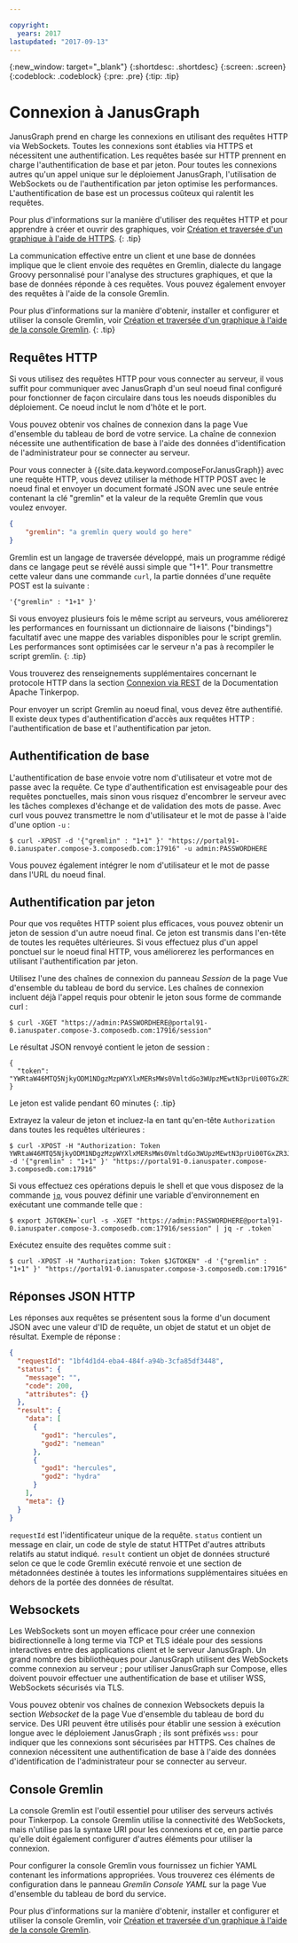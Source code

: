 ```yaml
---

copyright:
  years: 2017
lastupdated: "2017-09-13"
---
```


{:new_window: target="_blank"}
{:shortdesc: .shortdesc}
{:screen: .screen}
{:codeblock: .codeblock}
{:pre: .pre}
{:tip: .tip}

# Connexion à JanusGraph

JanusGraph prend en charge les connexions en utilisant des requêtes HTTP via WebSockets. Toutes les connexions sont établies via HTTPS et nécessitent une authentification. Les requêtes basée sur HTTP prennent en charge l'authentification de base et par jeton. Pour toutes les connexions autres qu'un appel unique sur le déploiement JanusGraph, l'utilisation de WebSockets ou de l'authentification par jeton optimise les performances. L'authentification de base est un processus coûteux qui ralentit les requêtes.

Pour plus d'informations sur la manière d'utiliser des requêtes HTTP et pour apprendre à créer et ouvrir des graphiques, voir [Création et traversée d'un graphique à l'aide de HTTPS](./tutorial-https.html).
{: .tip}

La communication effective entre un client et une base de données implique que le client envoie des requêtes en Gremlin, dialecte du langage Groovy personnalisé pour l'analyse des structures graphiques, et que la base de données réponde à ces requêtes. Vous pouvez également envoyer des requêtes à l'aide de la console Gremlin.

Pour plus d'informations sur la manière d'obtenir, installer et configurer et utiliser la console Gremlin, voir [Création et traversée d'un graphique à l'aide de la console Gremlin](./tutorial-gremlin-console.html).
{: .tip}

## Requêtes HTTP

Si vous utilisez des requêtes HTTP pour vous connecter au serveur, il vous suffit pour communiquer avec JanusGraph d'un seul noeud final configuré pour fonctionner de façon circulaire dans tous les noeuds disponibles du déploiement. Ce noeud inclut le nom d'hôte et le port.

Vous pouvez obtenir vos chaînes de connexion dans la page Vue d'ensemble du tableau de bord de votre service. La chaîne de connexion nécessite une authentification de base à l'aide des données d'identification de l'administrateur pour se connecter au serveur.

Pour vous connecter à {{site.data.keyword.composeForJanusGraph}} avec une requête HTTP, vous devez utiliser la méthode HTTP POST avec le noeud final et envoyer un document formaté JSON avec une seule entrée contenant la clé "gremlin" et la valeur de la requête Gremlin que vous voulez envoyer. 

```json
{
    "gremlin": "a gremlin query would go here"
}
```

Gremlin est un langage de traversée développé, mais un programme rédigé dans ce langage peut se révélé aussi simple que "1+1". Pour transmettre cette valeur dans une commande `curl`, la partie données d'une requête POST est la suivante :

```
'{"gremlin" : "1+1" }'
``` 

Si vous envoyez plusieurs fois le même script au serveurs, vous améliorerez les performances en fournissant un dictionnaire de liaisons ("bindings") facultatif avec une mappe des variables disponibles pour le script gremlin. Les performances sont optimisées car le serveur n'a pas à recompiler le script gremlin.
{: .tip}

Vous trouverez des renseignements supplémentaires concernant le protocole HTTP dans la section [Connexion via REST](http://tinkerpop.apache.org/docs/3.2.3/reference/#_connecting_via_rest) de la Documentation Apache Tinkerpop. 

Pour envoyer un script Gremlin au noeud final, vous devez être authentifié. Il existe deux types d'authentification d'accès aux requêtes HTTP : l'authentification de base et l'authentification par jeton.

## Authentification de base

L'authentification de base envoie votre nom d'utilisateur et votre mot de passe avec la requête. Ce type d'authentification est envisageable pour des requêtes ponctuelles, mais sinon vous risquez d'encombrer le serveur avec les tâches complexes d'échange et de validation des mots de passe. Avec curl vous pouvez transmettre le nom d'utilisateur et le mot de passe à l'aide d'une option `-u` :

```shell
$ curl -XPOST -d '{"gremlin" : "1+1" }' "https://portal91-0.ianuspater.compose-3.composedb.com:17916" -u admin:PASSWORDHERE
```

Vous pouvez également intégrer le nom d'utilisateur et le mot de passe dans l'URL du noeud final. 

## Authentification par jeton

Pour que vos requêtes HTTP soient plus efficaces, vous pouvez obtenir un jeton de session d'un autre noeud final. Ce jeton est transmis dans l'en-tête de toutes les requêtes ultérieures. Si vous effectuez plus d'un appel ponctuel sur le noeud final HTTP, vous améliorerez les performances en utilisant l'authentification par jeton.

Utilisez l'une des chaînes de connexion du panneau _Session_ de la page Vue d'ensemble du tableau de bord du service. Les chaînes de connexion incluent déjà l'appel requis pour obtenir le jeton sous forme de commande curl :

```shell
$ curl -XGET "https://admin:PASSWORDHERE@portal91-0.ianuspater.compose-3.composedb.com:17916/session"
```

Le résultat JSON renvoyé contient le jeton de session :

```
{
  "token": "YWRtaW46MTQ5NjkyODM1NDgzMzpWYXlxMERsMWs0VmltdGo3WUpzMEwtN3prUi00TGxZR3J6LXZnbDVmN3lnPQ=="
}
```

Le jeton est valide pendant 60 minutes
{: .tip}

Extrayez la valeur de jeton et incluez-la en tant qu'en-tête `Authorization` dans toutes les requêtes ultérieures :

```shell
$ curl -XPOST -H "Authorization: Token YWRtaW46MTQ5NjkyODM1NDgzMzpWYXlxMERsMWs0VmltdGo3WUpzMEwtN3prUi00TGxZR3J6LXZnbDVmN3lnPQ==" -d '{"gremlin" : "1+1" }' "https://portal91-0.ianuspater.compose-3.composedb.com:17916"
```

Si vous effectuez ces opérations depuis le shell et que vous disposez de la commande [`jq`](https://stedolan.github.io/jq/), vous pouvez définir une variable d'environnement en exécutant une commande telle que :

```shell
$ export JGTOKEN=`curl -s -XGET "https://admin:PASSWORDHERE@portal91-0.ianuspater.compose-3.composedb.com:17916/session" | jq -r .token`
```

Exécutez ensuite des requêtes comme suit :

```shell
$ curl -XPOST -H "Authorization: Token $JGTOKEN" -d '{"gremlin" : "1+1" }' "https://portal91-0.ianuspater.compose-3.composedb.com:17916"
```

## Réponses JSON HTTP

Les réponses aux requêtes se présentent sous la forme d'un document JSON avec une valeur d'ID de requête, un objet de statut et un objet de résultat. Exemple de réponse :

```json
{
  "requestId": "1bf4d1d4-eba4-484f-a94b-3cfa85df3448",
  "status": {
    "message": "",
    "code": 200,
    "attributes": {}
  },
  "result": {
    "data": [
      {
        "god1": "hercules",
        "god2": "nemean"
      },
      {
        "god1": "hercules",
        "god2": "hydra"
      }
    ],
    "meta": {}
  }
}
```
`requestId` est l'identificateur unique de la requête. `status` contient un message en clair, un code de style de statut HTTPet d'autres attributs relatifs au statut indiqué. `result` contient un objet de données structuré selon ce que le code Gremlin exécuté renvoie et une section de métadonnées destinée à toutes les informations supplémentaires situées en dehors de la portée des données de résultat.
## Websockets

Les WebSockets sont un moyen efficace pour créer une connexion bidirectionnelle à long terme via TCP et TLS idéale pour des sessions interactives entre des applications client et le serveur JanusGraph. Un grand nombre des bibliothèques pour JanusGraph utilisent des WebSockets comme connexion au serveur ; pour utiliser JanusGraph sur Compose, elles doivent pouvoir effectuer une authentification de base et utiliser WSS, WebSockets sécurisés via TLS. 

Vous pouvez obtenir vos chaînes de connexion Websockets depuis la section _Websocket_ de la page Vue d'ensemble du tableau de bord du service. Des URI peuvent être utilisés pour établir une session à exécution longue avec le déploiement JanusGraph ; ils sont préfixés `wss:` pour indiquer que les connexions sont sécurisées par HTTPS. Ces chaînes de connexion nécessitent une authentification de base à l'aide des données d'identification de l'administrateur pour se connecter au serveur.

## Console Gremlin

La console Gremlin est l'outil essentiel pour utiliser des serveurs activés pour Tinkerpop. La console Gremlin utilise la connectivité des WebSockets, mais n'utilise pas la syntaxe URI pour les connexions et ce, en partie parce qu'elle doit également configurer d'autres éléments pour utiliser la connexion.

Pour configurer la console Gremlin vous fournissez un fichier YAML contenant les informations appropriées. Vous trouverez ces éléments de configuration dans le panneau _Gremlin Console YAML_ sur la page Vue d'ensemble du tableau de bord du service.

Pour plus d'informations sur la manière d'obtenir, installer et configurer et utiliser la console Gremlin, voir [Création et traversée d'un graphique à l'aide de la console Gremlin](./tutorial-gremlin-console.html).

